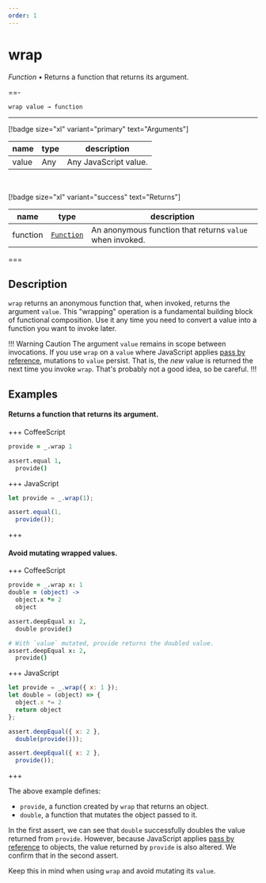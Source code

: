 ```yaml
---
order: 1
---
```

# wrap

_Function_ &bull; Returns a function that returns its argument.


==- <pre><code>wrap value &rarr; function</code></pre>
<hr>

[!badge size="xl" variant="primary" text="Arguments"]

| name | type | description |
|------|------|-------------|
|value|Any|Any JavaScript value.|

<br>

[!badge size="xl" variant="success" text="Returns"]

| name | type | description |
|------|------|-------------|
|function|[`Function`][Function]|An anonymous function that returns `value` when invoked.|



===


## Description

`wrap` returns an anonymous function that, when invoked, returns the argument `value`. This "wrapping" operation is a fundamental building block of functional composition. Use it any time you need to convert a value into a function you want to invoke later.

!!! Warning Caution
The argument `value` remains in scope between invocations. If you use `wrap` on a `value` where JavaScript applies [pass by reference][pass by reference], mutations to `value` persist. That is, the _new_ value is returned the next time you invoke `wrap`. That's probably not a good idea, so be careful.
!!!


## Examples



#### Returns a function that returns its argument.

+++ CoffeeScript
```coffeescript #
provide = _.wrap 1

assert.equal 1,
  provide()
```

+++ JavaScript
```javascript #
let provide = _.wrap(1);

assert.equal(1,
  provide());
```

+++


#### Avoid mutating wrapped values.

+++ CoffeeScript
```coffeescript #
provide = _.wrap x: 1
double = (object) ->
  object.x *= 2
  object

assert.deepEqual x: 2,
  double provide()

# With `value` mutated, provide returns the doubled value.
assert.deepEqual x: 2,
  provide()
```

+++ JavaScript
```javascript #
let provide = _.wrap({ x: 1 });
let double = (object) => {
  object.x *= 2
  return object
};

assert.deepEqual({ x: 2 },
  double(provide()));

assert.deepEqual({ x: 2 },
  provide());
```

+++

The above example defines:
  - `provide`, a function created by `wrap` that returns an object.
  - `double`, a function that mutates the object passed to it.

In the first assert, we can see that `double` successfully doubles the value returned from `provide`. However, because JavaScript applies [pass by reference][pass by reference] to objects, the value returned by `provide` is also altered. We confirm that in the second assert.

Keep this in mind when using `wrap` and avoid mutating its `value`.


[Function]: https://developer.mozilla.org/en-US/docs/Web/JavaScript/Reference/Global_Objects/Function
[pass by reference]: https://medium.com/nodesimplified/javascript-pass-by-value-and-pass-by-reference-in-javascript-fcf10305aa9c
